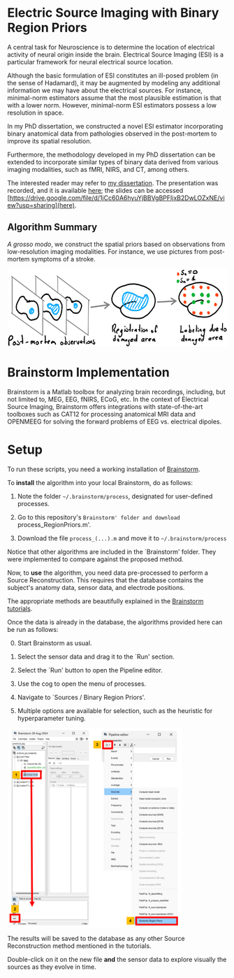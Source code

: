 # Electric Source Imaging with Binary Region Priors

A central task for Neuroscience is to determine the location of electrical activity of neural origin inside the brain. 
Electrical Source Imaging (ESI) is a particular framework for neural electrical source location.

Although the basic formulation of ESI constitutes an ill-posed problem (in the sense of Hadamard), it may be augmented by modeling any additional information we may have about the electrical sources. For instance, minimal-norm estimators assume that the most plausible estimation is that with a lower norm. 
However, minimal-norm ESI estimators possess a low resolution in space.

In my PhD dissertation, we constructed a novel ESI estimator incorporating binary anatomical data from pathologies observed in the post-mortem to improve its spatial resolution.

Furthermore, the methodology developed in my PhD dissertation can be extended to incorporate similar types of binary data derived from various imaging modalities, such as fMRI, NIRS, and CT, among others.

The interested reader may refer to [my dissertation](https://mavmatrix.uta.edu/math_dissertations/162/). 
The presentation was recorded, and it is available [here](https://drive.google.com/file/d/1jC29LfYxnKniUrf4qTJaTYbJNPSoyBz7/view?usp=sharing); 
the slides can be accessed [https://drive.google.com/file/d/1jCc60A6hyuYjBBVgBPFIjxB2DwLOZxNE/view?usp=sharing](here).

## Algorithm Summary

_A grosso modo_, we construct the spatial priors based on observations from low-resolution imaging modalities. For instance, we use pictures from post-mortem symptoms of a stroke.

<img src="doc_img/sketch02_v2.png" width="600" height="178">

# Brainstorm Implementation

Brainstorm is a Matlab toolbox for analyzing brain recordings, including, but not limited to, MEG, EEG, fNIRS, ECoG, etc. In the context of Electrical Source Imaging, Brainstorm offers integrations with state-of-the-art toolboxes such as CAT12 for processing anatomical MRI data and OPENMEEG for solving the forward problems of EEG vs. electrical dipoles.

# Setup

To run these scripts, you need a working installation of [Brainstorm](https://neuroimage.usc.edu/brainstorm/Installation). 

To **install** the algorithm into your local Brainstorm, do as follows:

1. Note the folder `~/.brainstorm/process`, designated for user-defined processes. 

2. Go to this repository's `Brainstorm' folder and download `process_RegionPriors.m'.

3. Download the file `process_(...).m` and move it to `~/.brainstorm/process`

Notice that other algorithms are included in the `Brainstorm' folder. They were implemented to compare against the proposed method.

Now, to **use** the algorithm, you need data pre-processed to perform a Source Reconstruction. 
This requires that the database contains the subject's anatomy data, sensor data, and electrode positions. 

The appropriate methods are beautifully explained in the [Brainstorm tutorials](https://neuroimage.usc.edu/brainstorm/Tutorials#Get_started). 

Once the data is already in the database, the algorithms provided here can be run as follows:

0. Start Brainstorm as usual.

1. Select the sensor data and drag it to the `Run' section.

2. Select the `Run' button to open the Pipeline editor.

3. Use the cog to open the menu of processes.

4. Navigate to `Sources / Binary Region Priors'.

5. Multiple options are available for selection, such as the heuristic for hyperparameter tuning.

<img src="doc_img/Brainstorm_instructions_02.png" width="400" height="456">

The results will be saved to the database as any other Source Reconstruction method mentioned in the tutorials.

Double-click on it on the new file **and** the sensor data to explore visually the sources as they evolve in time.
